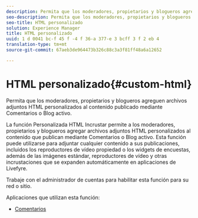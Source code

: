 ```yaml
---
description: Permita que los moderadores, propietarios y blogueros agreguen archivos adjuntos HTML personalizados al contenido publicado mediante Comentarios o Blog activo.
seo-description: Permita que los moderadores, propietarios y blogueros agreguen archivos adjuntos HTML personalizados al contenido publicado mediante Comentarios o Blog activo.
seo-title: HTML personalizado
solution: Experience Manager
title: HTML personalizado
uuid: 1 d 0041 bc-f 45 f -4 f 36-a 377-e 3 bcff 3 f 2 eb 4
translation-type: tm+mt
source-git-commit: 67aeb3de964473b326c88c3a3f81ff48a6a12652

---
```



# HTML personalizado{#custom-html}

Permita que los moderadores, propietarios y blogueros agreguen archivos adjuntos HTML personalizados al contenido publicado mediante Comentarios o Blog activo.

La función Personalizada HTML Incrustar permite a los moderadores, propietarios y blogueros agregar archivos adjuntos HTML personalizados al contenido que publican mediante Comentarios o Blog activo. Esta función puede utilizarse para adjuntar cualquier contenido a sus publicaciones, incluidos los reproductores de vídeo propiedad o los widgets de encuestas, además de las imágenes estándar, reproductores de vídeo y otras incrustaciones que se expanden automáticamente en aplicaciones de Livefyre.

Trabaje con el administrador de cuentas para habilitar esta función para su red o sitio.

Aplicaciones que utilizan esta función:

* [Comentarios](/help/using/c-about-apps/c-comments/c-comments.md)

